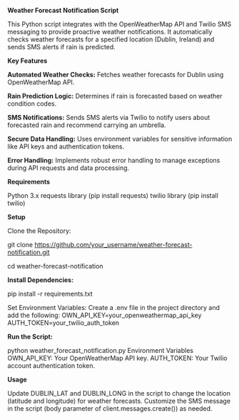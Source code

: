 **Weather Forecast Notification Script**

This Python script integrates with the OpenWeatherMap API and Twilio SMS messaging to provide proactive weather notifications. It automatically checks weather forecasts for a specified location (Dublin, Ireland) and sends SMS alerts if rain is predicted.

**Key Features**

**Automated Weather Checks:** Fetches weather forecasts for Dublin using OpenWeatherMap API.

**Rain Prediction Logic:** Determines if rain is forecasted based on weather condition codes.

**SMS Notifications:** Sends SMS alerts via Twilio to notify users about forecasted rain and recommend carrying an umbrella.

**Secure Data Handling:** Uses environment variables for sensitive information like API keys and authentication tokens.

**Error Handling:** Implements robust error handling to manage exceptions during API requests and data processing.


**Requirements**

Python 3.x
requests library (pip install requests)
twilio library (pip install twilio)

**Setup**

Clone the Repository:

git clone https://github.com/your_username/weather-forecast-notification.git

cd weather-forecast-notification


**Install Dependencies:**

pip install -r requirements.txt

Set Environment Variables:
Create a .env file in the project directory and add the following:
OWN_API_KEY=your_openweathermap_api_key
AUTH_TOKEN=your_twilio_auth_token


**Run the Script:**

python weather_forecast_notification.py
Environment Variables
OWN_API_KEY: Your OpenWeatherMap API key.
AUTH_TOKEN: Your Twilio account authentication token.


**Usage**

Update DUBLIN_LAT and DUBLIN_LONG in the script to change the location (latitude and longitude) for weather forecasts.
Customize the SMS message in the script (body parameter of client.messages.create()) as needed.
